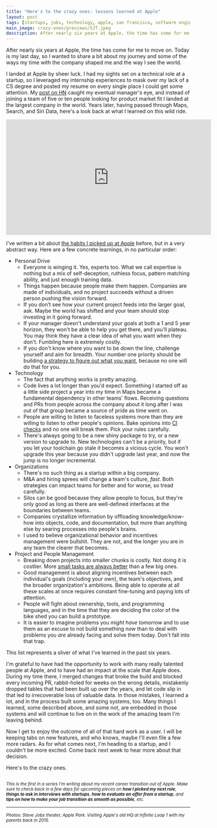 ```yaml
---
title: "Here's to the crazy ones: lessons learned at Apple"
layout: post
tags: [startups, jobs, technology, apple, san francisco, software engineering, programming, project management]
main_image: crazy-ones/previews/SJT.jpeg
description: After nearly six years at Apple, the time has come for me to move on. Today is my last day, so I wanted to share a bit about my journey and some of the ways my time with the company shaped me and the way I see the world.
---
```


After nearly six years at Apple, the time has come for me to move on. Today is my last day, so I wanted to share a bit about my journey and some of the ways my time with the company shaped me and the way I see the world.

I landed at Apple by sheer luck. I had my sights set on a technical role at a startup, so I leveraged my internship experiences to mask over my lack of a CS degree and posted my resume on every single place I could get some attention. My [post on HN](https://news.ycombinator.com/item?id=9128526) caught my eventual manager's eye, and instead of joining a team of five or ten people looking for product market fit I landed at the largest company in the world. Years later, having passed through Maps, Search, and Siri Data, here's a look back at what I learned on this wild ride.

<p style="text-align: center;">
<iframe width="560" height="315" src="https://www.youtube.com/embed/GEPhLqwKo6g" title="YouTube video player: Apple, Think Different ad" frameborder="0" allow="accelerometer; encrypted-media; gyroscope; picture-in-picture" allowfullscreen></iframe>
</p>

I've written a bit about [the habits I picked up at Apple](/articles/2018/09/23/magritte/) before, but in a very abstract way. Here are a few concrete learnings, in no particular order:

* Personal Drive
    * Everyone is winging it. Yes, experts too. What we call expertise is nothing but a mix of self-deception, ruthless focus, pattern matching ability, and just enough training data.
    * Things happen because people make them happen. Companies are made of individuals, and no project succeeds without a driven person pushing the vision forward.
    * If you don’t see how your current project feeds into the larger goal, ask. Maybe the world has shifted and your team should stop investing in it going forward.
    * If your manager doesn't understand your goals at both a 1 and 5 year horizon, they won't be able to help you get there, and you'll plateau. You may think they have a clear idea of what you want when they don't. Fumbling here is extremely costly.
    * If you don't know where you want to be down the line, challenge yourself and aim for breadth. Your number one priority should be building [a strategy to figure out what you want](https://en.wikipedia.org/wiki/Multi-armed_bandit), because no one will do that for you.
* Technology
    * The fact that anything works is pretty amazing.
    * Code lives a lot longer than you'd expect. Something I started off as a little side project a year into my time in Maps became a fundamental dependency in other teams' flows. Receiving questions and PRs from people across the company about it long after I was out of that group became a source of pride as time went on.
    * People are willing to listen to faceless systems more than they are willing to listen to other people's opinions. Bake opinions into [CI checks](https://en.wikipedia.org/wiki/Continuous_integration) and no one will break them. Pick your rules carefully.
    * There's always going to be a new shiny package to try, or a new version to upgrade to. New technologies can't be a priority, but if you let your toolchain go stale it becomes a vicious cycle. You won't upgrade this year because you didn't upgrade last year, and now the jump is no longer incremental.
* Organizations
    * There's no such thing as a startup within a big company.
    * M&A and hiring sprees will change a team's culture, _fast_. Both strategies can impact teams for better and for worse, so tread carefully.
    * Silos can be good because they allow people to focus, but they're only good as long as there are well-defined interfaces at the boundaries between teams.
    * Companies crystallize information by offloading knowledge/know-how into objects, code, and documentation, but more than anything else by searing processes into people's brains.
    * I used to believe organizational behavior and incentives management were bullshit. They are not, and the longer you are in any team the clearer that becomes.
* Project and People Management
    * Breaking down projects into smaller chunks is costly. Not doing it is costlier. More [small tasks are always better](/articles/2020/06/13/chunks/) than a few big ones.
    * Good management is about aligning incentives between each individual's goals (including your own), the team's objectives, and the broader organization's ambitions. Being able to operate at all these scales at once requires constant fine-tuning and paying lots of attention.
    * People will fight about ownership, tools, and programming languages, and in the time that they are deciding the color of the bike shed you can build a prototype.
    * It is easier to imagine problems you _might have tomorrow_ and to use them as an excuse to not build something _now_ than to deal with problems you _are_ already facing and solve them today. Don't fall into that trap.

This list represents a sliver of what I've learned in the past six years.

I'm grateful to have had the opportunity to work with many really talented people at Apple, and to have had an impact at the scale that Apple does. During my time there, I merged changes that broke the build and blocked every incoming PR, rabbit-holed for weeks on the wrong details, mistakenly dropped tables that had been built up over the years, and let code slip in that led to irrecoverable loss of valuable data. In those mistakes, I learned a lot, and in the process built some amazing systems, too. Many things I learned, some described above, and some not, are embedded in those systems and will continue to live on in the work of the amazing team I'm leaving behind.

Now I get to enjoy the outcome of all of that hard work as a user. I will be keeping tabs on new features, and who knows, maybe I'll even file a few more radars. As for what comes next, I'm heading to a startup, and I couldn't be more excited. Come back next week to hear more about that decision.

Here's to the crazy ones.

<img src="data:image/png;base64,R0lGODlhAQABAAD/ACwAAAAAAQABAAACADs="
     data-src="https://cdn.faingezicht.com/crazy-ones/previews/IL1.jpeg"
     alt="Visiting Infinite Loop 1 with my parents back in 2015"/>


<small>_This is the first in a series I'm writing about my recent career transition out of Apple. Make sure to check back in a few days for upcoming pieces on **how I picked my next role**, **things to ask in interviews with startups**, **how to evaluate an offer from a startup**, and **tips on how to make your job transition as smooth as possible**, etc_.
</small>
<hr>
<small><em>Photos: Steve Jobs theater, Apple Park. Visiting Apple's old HQ at Infinite Loop 1 with my parents back in 2015.</em></small>
